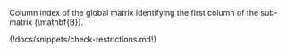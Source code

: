 Column index of the global matrix identifying the first column of the sub-matrix \(\mathbf{B}\).

{!docs/snippets/check-restrictions.md!}

